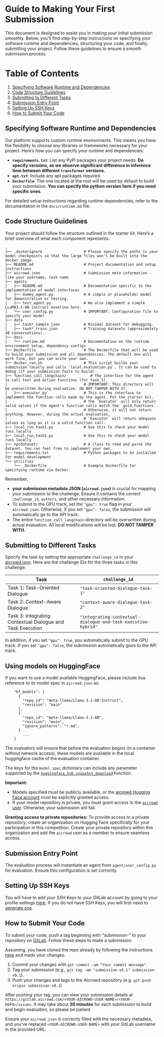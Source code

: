 # Guide to Making Your First Submission

This document is designed to assist you in making your initial submission smoothly. Below, you'll find step-by-step instructions on specifying your software runtime and dependencies, structuring your code, and finally, submitting your project. Follow these guidelines to ensure a smooth submission process.

# Table of Contents

1. [Specifying Software Runtime and Dependencies](#specifying-software-runtime-and-dependencies)
2. [Code Structure Guidelines](#code-structure-guidelines)
3. [Submitting to Different Tasks](#submitting-to-different-tasks)
4. [Submission Entry Point](#submission-entry-point)
5. [Setting Up SSH Keys](#setting-up-ssh-keys)
6. [How to Submit Your Code](#how-to-submit-your-code)


## Specifying Software Runtime and Dependencies

Our platform supports custom runtime environments. This means you have the flexibility to choose any libraries or frameworks necessary for your project. Here’s how you can specify your runtime and dependencies:

- **`requirements.txt`**: List any PyPI packages your project needs. **Do specify versions, as we observe significant difference in inference time between different `transformer` versions.**
- **`apt.txt`**: Include any apt packages required.
- **`Dockerfile`**: The one located at the root will be used by default to build your submission. **You can specify the python version here if you need specific ones**. 

For detailed setup instructions regarding runtime dependencies, refer to the documentation in the `docs/runtime.md` file.

## Code Structure Guidelines

Your project should follow the structure outlined in the starter kit. Here’s a brief overview of what each component represents:

```
.
├── .dockerignore                   # Please specify the paths to your model checkpoints so that the large files won't be built into the docker image. 
├── README.md                       # Project documentation and setup instructions
├── aicrowd.json                    # Submission meta information - like your username, task name
├── agents
│   ├── README.md                   # Documentation specific to the implementation of model interfaces
│   ├── dummy_agent.py              # A simple or placeholder model for demonstration or testing.
│   ├── test_agent.py               # We also implement a simple LLaMA3.1-8B-instruct baseline here. 
│   └── user_config.py              # IMPORTANT: Configuration file to specify your model 
├── data
│   ├── task*_sample.json           # Minimal dataset for debugging. 
│   ├── task*_train.json            # Training datasets (approximately 40 conversations). 
├── docs
│   └── runtime.md                  # Documentation on the runtime environment setup, dependency configs
├── Dockerfile                      # The Dockerfile that will be used to build your submission and all dependencies. The default one will work fine, but you can write your own. 
├── docker_run.sh                   # This script builds your submission locally and calls `local_evaluation.py`. It can be used to debug (if your submission fails to build). 
├── function_call_langchain/           # The interface for the agent to call tool and action functions (for task 1). 
│                                   # IMPORTANT: This directory will be overwritten during evaluation. DO NOT TAMPER WITH IT. 
│   ├──`executor.py`                # This is the interface to implement the function calls made by the agent. For the starter kit, 
│                                   # the `Executor` will only return valid values if the agent's function calls match the `gold_functions`. 
│                                   # Otherwise, it will not return anything. However, during the actual evaluation, 
│                                   # `Executor` will return adequate values as long as it is a valid function call. 
├── local_run_task1.py              # Use this to check your model runs locally
├── local_run_task2.py              # Use this to check your model runs locally
├── npcdataset/                     # A class to read and parse the dataset. You can feel free to implement your own. 
├── requirements.txt                # Python packages to be installed for model development
└── utilities
    └── _Dockerfile                 # Example Dockerfile for specifying runtime via Docker
```

Remember, 
- **your submission metadata JSON (`aicrowd.json`)** is crucial for mapping your submission to the challenge. Ensure it contains the correct `challenge_id`, `authors`, and other necessary information. 
- To submit to the GPU track, set the `"gpu": true` flag in your `aicrowd.json`. Otherwise, if you set `"gpu": false`, the submission will automatically go to the API track. 
- The entire `function_call_langchain` directory will be overwritten during actual evaluation. All local modifications will be lost. **DO NOT TAMPER WITH.**

## Submitting to Different Tasks

Specify the task by setting the appropriate `challenge_id` in your [aicrowd.json](aicrowd.json). Here are the challenge IDs for the three tasks in this challenge:

| Task          |      `challenge_id`|
|---------------|-----------------|
| Task 1: Task-Oriented Dialogue | `"task-oriented-dialogue-task-1"`| 
| Task 2: Context-Aware Dialogue | `"context-aware-dialogue-task-2"`|
| Task 3: Integrating Contextual Dialogue and Task Execution | `"integrating-contextual-dialogue-and-task-execution-hybrid"`|

In addition, if you set `"gpu": true`, you automatically submit to the GPU track. If you set `"gpu": false`, the submission automatically goes to the API track. 

## Using models on HuggingFace

If you want to use a model available HuggingFace, please include itsa reference to its model spec in `aicrowd.json` as: 
```
    "hf_models": [
      {
        "repo_id": "meta-llama/Llama-3.1-8B-Instruct",
        "revision": "main"
      },
      {
        "repo_id": "meta-llama/Llama-3.1-8B",
        "revision": "main",
        "ignore_patterns": "*.md",
      }
        ...
    ]
```

The evaluators will ensure that before the evaluation begins (in a container without network access), these models are available in the local huggingface cache of the evaluation container.

The keys for the `model_spec` dictionary can include any parameter supported by the [`huggingface_hub.snapshot_download`](https://huggingface.co/docs/huggingface_hub/v0.30.2/en/package_reference/file_download#huggingface_hub.snapshot_download) function.

**Important:**
- Models specified must be publicly available, or the [aicrowd Hugging Face account](https://huggingface.co/aicrowd) must be explicitly granted access.
- If your model repository is private, you must grant access to the [`aicrowd` user](https://huggingface.co/aicrowd). Otherwise, your submission will fail.

**Granting access to private repositories:**
To provide access to a private repository, create an organization on Hugging Face specifically for your participation in this competition. Create your private repository within this organization and add the `aicrowd` user as a member to ensure seamless access.


## Submission Entry Point

The evaluation process will instantiate an agent from `agent/user_config.py` for evaluation. Ensure this configuration is set correctly.

## Setting Up SSH Keys

You will have to add your SSH Keys to your GitLab account by going to your profile settings [here](https://gitlab.aicrowd.com/-/user_settings/ssh_keys). If you do not have SSH Keys, you will first need to [generate one](https://docs.gitlab.com/ee/ssh/README.html#generating-a-new-ssh-key-pair).


## How to Submit Your Code

To submit your code, push a tag beginning with "submission-" to your repository on [GitLab](https://gitlab.aicrowd.com/). Follow these steps to make a submission:

Assuming, you have cloned the repo already by following the instructions [here](../README.md#setup) and made your changes.

1. Commit your changes with `git commit -am "Your commit message"`.
2. Tag your submission (e.g., `git tag -am "submission-v0.1" submission-v0.1`).
3. Push your changes and tags to the AIcrowd repository (e.g. `git push origin submission-v0.1`)

After pushing your tag, you can view your submission details at `https://gitlab.aicrowd.com/<YOUR-AICROWD-USER-NAME>/<YOUR-REPO>/issues`. It may take about **30 minutes** for each submission to build and begin evaluation, so please be patient. 

Ensure your `aicrowd.json` is correctly filled with the necessary metadata, and you've replaced `<YOUR-AICROWD-USER-NAME>` with your GitLab username in the provided URL.
